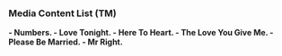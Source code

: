 ### Media Content List (TM)
<b>  
 - Numbers.
 - Love Tonight.
 - Here To Heart.
 - The Love You Give Me.
 - Please Be Married.
 - Mr Right. </b>
